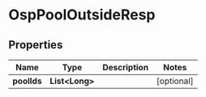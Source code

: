# OspPoolOutsideResp

## Properties
Name | Type | Description | Notes
------------ | ------------- | ------------- | -------------
**poolIds** | **List&lt;Long&gt;** |  |  [optional]
